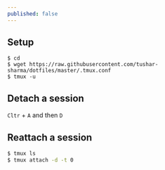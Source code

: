 ```yaml
---
published: false
---
```


## Setup

```
$ cd
$ wget https://raw.githubusercontent.com/tushar-sharma/dotfiles/master/.tmux.conf
$ tmux -u
```

## Detach a session

`Cltr` + `A` and then `D`

## Reattach a session

```bash
$ tmux ls
$ tmux attach -d -t 0
```
